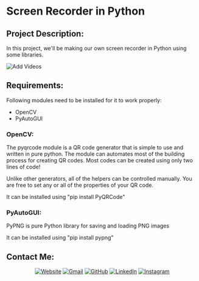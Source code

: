 # Screen Recorder in Python

## Project Description:
In this project, we'll be making our own screen recorder in Python using some libraries.

![Add Videos]()

## Requirements:
Following modules need to be installed for it to work properly:
- OpenCV
- PyAutoGUI

### OpenCV:
The pyqrcode module is a QR code generator that is simple to use and written in pure python. The module can automates most of the building process for creating QR codes. Most codes can be created using only two lines of code!

Unlike other generators, all of the helpers can be controlled manually. You are free to set any or all of the properties of your QR code.

It can be installed using "pip install PyQRCode"


### PyAutoGUI:
PyPNG is pure Python library for saving and loading PNG images

It can be installed using "pip install pypng"


## Contact Me: 
<p align="center">
  <a href="http://www.hxndev.com/"><img src="https://img.icons8.com/bubbles/50/000000/web.png" alt="Website"/></a>
	<a href="mailto:chhxnshah@gmail.com"><img src="https://img.icons8.com/bubbles/50/000000/gmail.png" alt="Gmail"/></a>
	<a href="https://github.com/HxnDev"><img src="https://img.icons8.com/bubbles/50/000000/github.png" alt="GitHub"/></a>
	<a href="https://www.linkedin.com/in/hassan-shahzad-2a6617212/"><img src="https://img.icons8.com/bubbles/50/000000/linkedin.png" alt="LinkedIn"/></a>
	<a href="https://www.instagram.com/hxn_photography/?hl=en"><img src="https://img.icons8.com/bubbles/50/000000/instagram.png" alt="Instagram"/></a>
	
</p>

